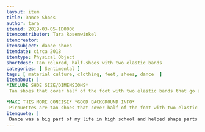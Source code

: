 ```yaml
---
layout: item
title: Dance Shoes
author: tara
itemid: 2019-03-05-ID0006
itemcontributor: Tara Rosenwinkel
itemcreator: 
itemsubject: dance shoes
itemdate: circa 2018
itemtype: Physical Object
shortdesc: Tan colored, half-shoes with two elastic bands 
categories: [ Sentimental ]
tags: [ material culture, clothing, feet, shoes, dance  ]
itemabout: | 
*INCLUDE SHOE SIZE/DIMENSIONS* 
 Tan shoes that cover half of the foot with two elastic bands that go around the heel/ankle.

*MAKE THIS MORE CONCISE* *GOOD BACKGROUND INFO*
 Pirouettes are tan shoes that cover half of the foot with two elastic bands that go around the heel and ankle. They began to emerge in the dance world when modern dance styles, such as lyrical and contemporary dance, evolved from ballet. These new styles adopted untraditional kinds of movement, which required women to have footwear that enabled them to have their feet planted firmly on the ground.  Typically made out of either canvas or leather, the shoes only cover half of the foot.  It stays on due to the two elastic bands that go around the heel of the foot.  The exposed heel and flexible material around the toes allows for the wearer to have more grip on the floor when in motion.
itemquote: |
 Dance was a big part of my life in high school and helped shape parts of my personality by teaching me valuable life skills as well as dance skills.
---
```

